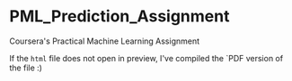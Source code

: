 # PML_Prediction_Assignment
Coursera's Practical Machine Learning Assignment

If the `html` file does not open in preview, I've compiled the `PDF version of the file :)
